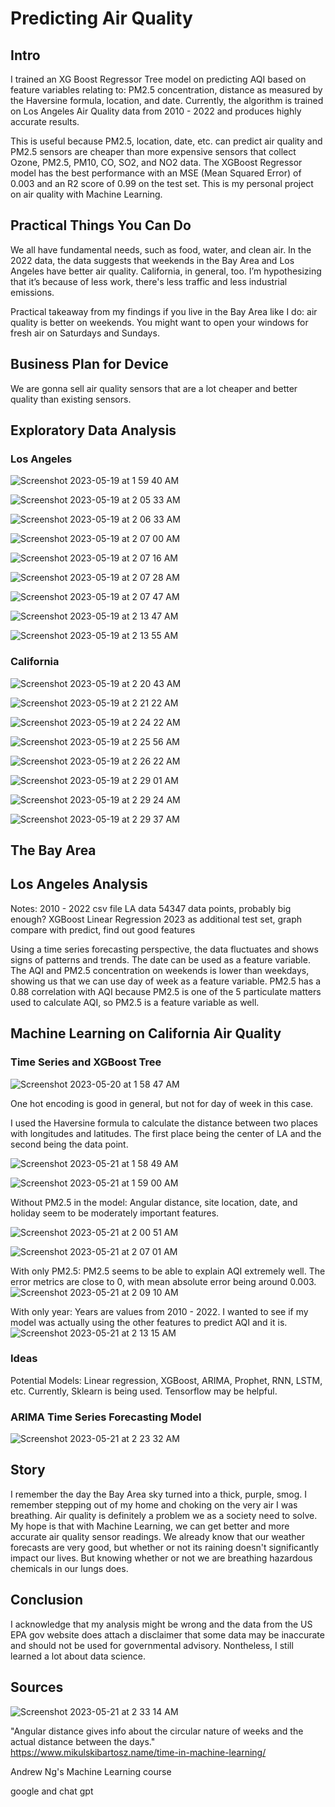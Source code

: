 # Predicting Air Quality
## Intro

I trained an XG Boost Regressor Tree model on predicting AQI based on feature variables relating to: PM2.5 concentration, distance as measured by the Haversine formula, location, and date. Currently, the algorithm is trained on Los Angeles Air Quality data from 2010 - 2022 and produces highly accurate results.

This is useful because PM2.5, location, date, etc. can predict air quality and PM2.5 sensors are cheaper than more expensive sensors that collect Ozone, PM2.5, PM10, CO, SO2, and NO2 data. The XGBoost Regressor model has the best performance with an MSE (Mean Squared Error) of 0.003 and an R2 score of 0.99 on the test set. This is my personal project on air quality with Machine Learning. 

## Practical Things You Can Do
We all have fundamental needs, such as food, water, and clean air. In the 2022 data, the data suggests that weekends in the Bay Area and Los Angeles have better air quality. California, in general, too. I’m hypothesizing that it’s because of less work, there's less traffic and less industrial emissions.

Practical takeaway from my findings if you live in the Bay Area like I do: air quality is better on weekends. You might want to open your windows for fresh air on Saturdays and Sundays. 


## Business Plan for Device
We are gonna sell air quality sensors that are a lot cheaper and better quality than existing sensors.

## Exploratory Data Analysis
### Los Angeles
![Screenshot 2023-05-19 at 1 59 40 AM](https://github.com/cheung0/California-Air-Quality-Prediction/assets/56772737/98bbd6a7-ff94-4d8f-8b2d-ed256529800f)

![Screenshot 2023-05-19 at 2 05 33 AM](https://github.com/cheung0/California-Air-Quality-Prediction/assets/56772737/44825c1d-b968-4ebc-96e9-d0eabfe79dff)

![Screenshot 2023-05-19 at 2 06 33 AM](https://github.com/cheung0/California-Air-Quality-Prediction/assets/56772737/5d4f47e5-24be-431c-b842-f18367ba1b2e)

![Screenshot 2023-05-19 at 2 07 00 AM](https://github.com/cheung0/California-Air-Quality-Prediction/assets/56772737/01110808-0741-4f91-873b-05e6fcf36ce0)

![Screenshot 2023-05-19 at 2 07 16 AM](https://github.com/cheung0/California-Air-Quality-Prediction/assets/56772737/1359b359-25e7-4628-93d1-22e2d20cc083)

![Screenshot 2023-05-19 at 2 07 28 AM](https://github.com/cheung0/California-Air-Quality-Prediction/assets/56772737/de11b047-ebb5-4d58-b2ac-e47d83b3398b)

![Screenshot 2023-05-19 at 2 07 47 AM](https://github.com/cheung0/California-Air-Quality-Prediction/assets/56772737/c91c4706-1bd7-4a14-aaa0-4d14386ce499)

![Screenshot 2023-05-19 at 2 13 47 AM](https://github.com/cheung0/California-Air-Quality-Prediction/assets/56772737/4c2ae099-f712-44cd-884e-4a5e07bbe2a6)

![Screenshot 2023-05-19 at 2 13 55 AM](https://github.com/cheung0/California-Air-Quality-Prediction/assets/56772737/5786f6c2-d9b0-484f-825a-1fb1ef785a14)

### California
![Screenshot 2023-05-19 at 2 20 43 AM](https://github.com/cheung0/California-Air-Quality-Prediction/assets/56772737/00117c1b-ccd1-4292-902e-85651ab6b7f8)

![Screenshot 2023-05-19 at 2 21 22 AM](https://github.com/cheung0/California-Air-Quality-Prediction/assets/56772737/98391515-1309-48f9-b561-891977e40282)

![Screenshot 2023-05-19 at 2 24 22 AM](https://github.com/cheung0/California-Air-Quality-Prediction/assets/56772737/1c63fb7e-2b72-42c2-bf62-8e8e447351a3)

![Screenshot 2023-05-19 at 2 25 56 AM](https://github.com/cheung0/California-Air-Quality-Prediction/assets/56772737/60c3df85-4ca6-4ea6-85d6-ef8b65b75c4f)

![Screenshot 2023-05-19 at 2 26 22 AM](https://github.com/cheung0/California-Air-Quality-Prediction/assets/56772737/0b53d20b-8b9e-4661-a6b0-5212fe5f1eea)

![Screenshot 2023-05-19 at 2 29 01 AM](https://github.com/cheung0/California-Air-Quality-Prediction/assets/56772737/95fb1898-0093-4b65-a719-5b2630d45ccc)

![Screenshot 2023-05-19 at 2 29 24 AM](https://github.com/cheung0/California-Air-Quality-Prediction/assets/56772737/3b5e69c7-092b-44b7-a550-32c425cd55d0)

![Screenshot 2023-05-19 at 2 29 37 AM](https://github.com/cheung0/California-Air-Quality-Prediction/assets/56772737/1d392efa-0ad3-485d-b80d-6c84a9bda3a0)

## The Bay Area

## Los Angeles Analysis
Notes:
2010 - 2022 csv file LA data
54347 data points, probably big enough?
XGBoost 
Linear Regression 
2023 as additional test set, graph compare with predict, find out good features

Using a time series forecasting perspective, the data fluctuates and shows signs of patterns and trends. The date can be used as a feature variable. The AQI and PM2.5 concentration on weekends is lower than weekdays, showing us that we can use day of week as a feature variable. PM2.5 has a 0.88 correlation with AQI because PM2.5 is one of the 5 particulate matters used to calculate AQI, so PM2.5 is a feature variable as well.

## Machine Learning on California Air Quality 
### Time Series and XGBoost Tree
![Screenshot 2023-05-20 at 1 58 47 AM](https://github.com/cheung0/California-Air-Quality-Prediction/assets/56772737/526b1724-f5ff-48e6-b0ef-bb257145a995)

One hot encoding is good in general, but not for day of week in this case. 

I used the Haversine formula to calculate the distance between two places with longitudes and latitudes. The first place being the center of LA and the second being the data point. 

![Screenshot 2023-05-21 at 1 58 49 AM](https://github.com/cheung0/California-Air-Quality-Prediction/assets/56772737/e98c870f-462a-4718-93ee-ee76a166d80c)

![Screenshot 2023-05-21 at 1 59 00 AM](https://github.com/cheung0/California-Air-Quality-Prediction/assets/56772737/c1257a7e-babb-4efa-9ab2-250a97e6c2a0)

Without PM2.5 in the model:
Angular distance, site location, date, and holiday seem to be moderately important features.

![Screenshot 2023-05-21 at 2 00 51 AM](https://github.com/cheung0/California-Air-Quality-Prediction/assets/56772737/ef8bc622-6f6e-4df7-9b8e-10d689ac4fc9)

![Screenshot 2023-05-21 at 2 07 01 AM](https://github.com/cheung0/California-Air-Quality-Prediction/assets/56772737/cc4873ef-d974-40c2-bb25-9585a50d1b5c)

With only PM2.5:
PM2.5 seems to be able to explain AQI extremely well. The error metrics are close to 0, with mean absolute error being around 0.003. 
![Screenshot 2023-05-21 at 2 09 10 AM](https://github.com/cheung0/California-Air-Quality-Prediction/assets/56772737/457b235c-76ef-4ab6-93b1-8b5ccd922d3b)

With only year:
Years are values from 2010 - 2022. I wanted to see if my model was actually using the other features to predict AQI and it is.
![Screenshot 2023-05-21 at 2 13 15 AM](https://github.com/cheung0/California-Air-Quality-Prediction/assets/56772737/601edf21-8b8a-427d-aed0-05790804364a)

### Ideas
Potential Models: Linear regression, XGBoost, ARIMA, Prophet, RNN, LSTM, etc. Currently, Sklearn is being used. Tensorflow may be helpful.

### ARIMA Time Series Forecasting Model
![Screenshot 2023-05-21 at 2 23 32 AM](https://github.com/cheung0/California-Air-Quality-Prediction/assets/56772737/4b8a1e09-729d-4057-a743-3663ac8779a6)


## Story
I remember the day the Bay Area sky turned into a thick, purple, smog. I remember stepping out of my home and choking on the very air I was breathing. Air quality is definitely a problem we as a society need to solve. My hope is that with Machine Learning, we can get better and more accurate air quality sensor readings. We already know that our weather forecasts are very good, but whether or not its raining doesn't significantly impact our lives. But knowing whether or not we are breathing hazardous chemicals in our lungs does. 


## Conclusion

I acknowledge that my analysis might be wrong and the data from the US EPA gov website does attach a disclaimer that some data may be inaccurate and should not be used for governmental advisory. Nontheless, I still learned a lot about data science.

## Sources
![Screenshot 2023-05-21 at 2 33 14 AM](https://github.com/cheung0/California-Air-Quality-Prediction/assets/56772737/363979a0-bdf7-430e-a394-75ca1bd27aa6)

"Angular distance gives info about the circular nature of weeks and the actual distance between the days."
https://www.mikulskibartosz.name/time-in-machine-learning/

Andrew Ng's Machine Learning course

google and chat gpt
